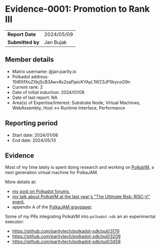 # Evidence-0001: Promotion to Rank III

|                  |                      |
| ---------------- | ---------------------|
| **Report Date**  | 2024/05/09           |
| **Submitted by** | Jan Bujak            |

## Member details

- Matrix username: @jan:parity.io
- Polkadot address: 15tRXfXoZXkjScB3Awv8s2saPjaicKYAyL1WZ3JP5kycoG9n
- Current rank: 2
- Date of initial induction: 2024/01/08
- Date of last report: NA
- Area(s) of Expertise/Interest: Substrate Node, Virtual Machines, WebAssembly, Host <-> Runtime Interface, Performance

## Reporting period

- Start date: 2024/01/08
- End date: 2024/05/13

## Evidence

Most of my time lately is spent doing research and working on [PolkaVM](https://github.com/koute/polkavm), a next generation virtual machine for PolkaJAM.

More details at:
  - [my post on Polkadot forums](https://forum.polkadot.network/t/announcing-polkavm-a-new-risc-v-based-vm-for-smart-contracts-and-possibly-more/3811),
  - [my talk about PolkaVM at the last year's "The Ultimate Risk: RISC-V" event](https://www.youtube.com/watch?v=H5QeOUrjBn4&t=505s),
  - appendix A of the [PolkaJAM graypaper](https://graypaper.com).

Some of my PRs integrating PolkaVM into `polkadot-sdk` an an experimental executor:
  - https://github.com/paritytech/polkadot-sdk/pull/3179
  - https://github.com/paritytech/polkadot-sdk/pull/3209
  - https://github.com/paritytech/polkadot-sdk/pull/3458
